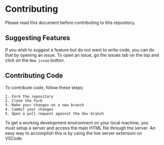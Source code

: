 # Contributing
Please read this document before contributing to this repository.

## Suggesting Features
If you wish to suggest a feature but do not want to write code, you can do that by opening an issue. To open an issue, go the issues tab on the top and click on the `New issue` button.

## Contributing Code
To contribute code, follow these steps:

    1. Fork the repository
    2. Clone the fork
    3. Make your changes on a new branch
    4. Commit your changes
    5. Open a pull request against the dev branch

To get a working development environment on your local machine, you must setup a server and access the main HTML file through the server. An easy way to accomplish this is by using the live server extension on VSCode.